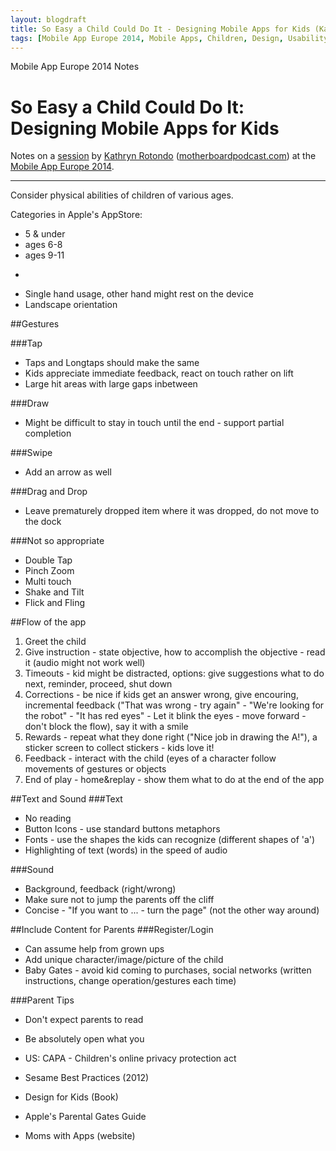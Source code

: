 ```yaml
---
layout: blogdraft
title: So Easy a Child Could Do It - Designing Mobile Apps for Kids (Kathryn Rotondo)
tags: [Mobile App Europe 2014, Mobile Apps, Children, Design, Usability, UX, Games]
---
```


Mobile App Europe 2014 Notes

So Easy a Child Could Do It: Designing Mobile Apps for Kids
===
Notes on a [session](http://mobileappeurope.com/talks/so-easy-a-child-could-do-it-designing-mobile-apps-kids/ "So Easy a Child Could Do It: Designing Mobile Apps for Kids")
by [Kathryn Rotondo](http://twitter.com/krotondo) ([motherboardpodcast.com](http://motherboardpodcast.com))
at the [Mobile App Europe 2014](http://mobileappeurope.com/).

---

Consider physical abilities of children of various ages.

Categories in Apple's AppStore:

* 5 & under
* ages 6-8
* ages 9-11

-

* Single hand usage, other hand might rest on the device
* Landscape orientation

##Gestures

###Tap
* Taps and Longtaps should make the same
* Kids appreciate immediate feedback, react on touch rather on lift
* Large hit areas with large gaps inbetween

###Draw
* Might be difficult to stay in touch until the end - support partial completion

###Swipe
* Add an arrow as well

###Drag and Drop
* Leave prematurely dropped item where it was dropped, do not move to the dock

###Not so appropriate
* Double Tap
* Pinch Zoom
* Multi touch
* Shake and Tilt
* Flick and Fling


##Flow of the app
1. Greet the child
2. Give instruction - state objective, how to accomplish the objective - read it (audio might not work well)
3. Timeouts - kid might be distracted, options: give suggestions what to do next, reminder, proceed, shut down
4. Corrections - be nice if kids get an answer wrong, give encouring, incremental feedback ("That was wrong - try again" - "We're looking for the robot" - "It has red eyes" - Let it blink the eyes - move forward - don't block the flow), say it with a smile
5. Rewards - repeat what they done right ("Nice job in drawing the A!"), a sticker screen to collect stickers - kids love it!
6. Feedback - interact with the child (eyes of a character follow movements of gestures or objects
7. End of play - home&replay - show them what to do at the end of the app

##Text and Sound
###Text
* No reading
* Button Icons - use standard buttons metaphors
* Fonts - use the shapes the kids can recognize (different shapes of 'a')
* Highlighting of text (words) in the speed of audio

###Sound
* Background, feedback (right/wrong)
* Make sure not to jump the parents off the cliff
* Concise - "If you want to ... - turn the page" (not the other way around)

##Include Content for Parents
###Register/Login
* Can assume help from grown ups
* Add unique character/image/picture of the child
* Baby Gates - avoid kid coming to purchases, social networks (written instructions, change operation/gestures each time)

###Parent Tips
* Don't expect parents to read
* Be absolutely open what you
* US: CAPA - Children's online privacy protection act

* Sesame Best Practices (2012)
* Design for Kids (Book)
* Apple's Parental Gates Guide
* Moms with Apps (website)
